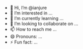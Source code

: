 - 👋 Hi, I’m @ianjure
- 👀 I’m interested in ...
- 🌱 I’m currently learning ...
- 💞️ I’m looking to collaborate on ...
- 📫 How to reach me ...
- 😄 Pronouns: ...
- ⚡ Fun fact: ...

<!---
ianjure/ianjure is a ✨ special ✨ repository because its `README.md` (this file) appears on your GitHub profile.
You can click the Preview link to take a look at your changes.
--->
